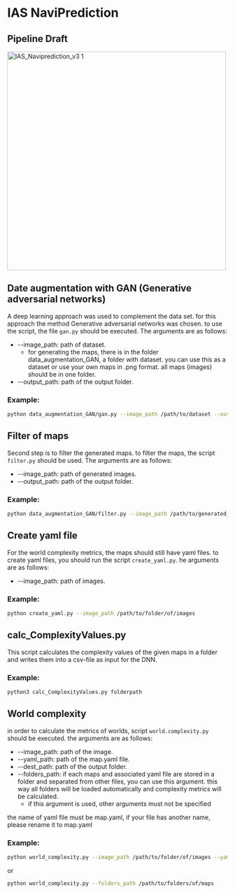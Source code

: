 # IAS NaviPrediction


## Pipeline Draft

<img width="500" alt="IAS_Naviprediction_v3 1" src="https://user-images.githubusercontent.com/13345/179000085-e8a09b9b-4030-4e63-9311-479b952fc3b4.png">


## Date augmentation with GAN (Generative adversarial networks)
A deep learning approach was used to complement the data set. for this approach the method Generative adversarial networks was chosen. to use the script, the file `gan.py` should be executed. 
The arguments are as follows:
- --image_path: path of dataset.
  - for generating the maps, there is in the folder data_augmentation_GAN, a folder with dataset. you can use this as a dataset or use your own maps in .png format. all maps (images) should be in one folder.
- --output_path: path of the output folder.
### Example:
```bash
python data_augmentation_GAN/gan.py --image_path /path/to/dataset --output_path /path/to/output
```
## Filter of maps
Second step is to filter the generated maps. to filter the maps, the script `filter.py` should be used. 
The arguments are as follows:
- --image_path: path of generated images.
- --output_path: path of the output folder.
### Example:
```bash
python data_augmentation_GAN/filter.py --image_path /path/to/generated_images --output_path /path/to/output
```

## Create yaml file
For the world complexity metrics, the maps should still have yaml files. 
to create yaml files, you should run the script `create_yaml.py`.
he arguments are as follows:
- --image_path: path of images.
### Example:
```bash
python create_yaml.py --image_path /path/to/folder/of/images
```
## calc_ComplexityValues.py

This script calculates the complexity values of the given maps in a folder and writes them into a csv-file as input for the DNN.

### Example:
```bash
python3 calc_ComplexityValues.py folderpath
```

## World complexity

in order to calculate the metrics of worlds, script `world.complexity.py` should be executed. 
the arguments are as follows:
- --image_path: path of the image.
- --yaml_path: path of the map.yaml file.
- --dest_path: path of the output folder.
- --folders_path: if each maps and associated yaml file are stored in a folder and separated from other files, you can use this argument. this way all folders will be loaded automatically and complexity metrics will be calculated.
  - if this argument is used, other arguments must not be specified

the name of yaml file must be map.yaml, if your file has another name, please rename it to map.yaml
### Example:
```bash
python world_complexity.py --image_path /path/to/folder/of/images --yaml_path path/to/map.yaml --dest_path path/to/output/folder
```
or 
```bash
python world_complexity.py --folders_path /path/to/folders/of/maps
```
